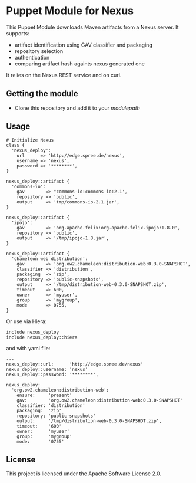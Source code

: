 Puppet Module for Nexus
=======================

This Puppet Module downloads Maven artifacts from a Nexus server. It supports:

* artifact identification using GAV classifier and packaging
* repository selection
* authentication
* comparing artifact hash againts nexus generated one  

It relies on the Nexus REST service and on curl.

Getting the module
------------------

* Clone this repository and add it to your _modulepath_


Usage
-----

    # Initialize Nexus
    class {
      'nexus_deploy':
        url      => 'http://edge.spree.de/nexus',
        username => 'nexus',
        password => '********',
    }

    nexus_deploy::artifact {
      'commons-io':
        gav        => "commons-io:commons-io:2.1',
        repository => 'public',
        output     => 'tmp/commons-io-2.1.jar',
    }

    nexus_deploy::artifact {
      'ipojo':
        gav        => 'org.apache.felix:org.apache.felix.ipojo:1.8.0',
        repository => 'public',
        output     => '/tmp/ipojo-1.8.jar',
    }

    nexus_deploy::artifact {
      'chameleon web distribution':
        gav        => 'org.ow2.chameleon:distribution-web:0.3.0-SNAPSHOT',
        classifier => 'distribution',
        packaging  => 'zip',
        repository => 'public-snapshots',
        output     => '/tmp/distribution-web-0.3.0-SNAPSHOT.zip',
        timeout    => 600,
        owner      => 'myuser',
        group      => 'mygroup',
        mode       => 0755,
    }


Or use via Hiera:

    include nexus_deploy
    include nexus_deploy::hiera

and with yaml file:

    ---
    nexus_deploy::url:      'http://edge.spree.de/nexus'
    nexus_deploy::username: 'nexus'
    nexus_deploy::password: '********',

    nexus_deploy:
      'org.ow2.chameleon:distribution-web':
        ensure:     'present'
        gav:        'org.ow2.chameleon:distribution-web:0.3.0-SNAPSHOT'
        classifier: 'distribution'
        packaging:  'zip'
        repository: 'public-snapshots'
        output:     '/tmp/distribution-web-0.3.0-SNAPSHOT.zip',
        timeout:    '600'
        owner:      'myuser'
        group:      'mygroup'
        mode:       '0755'

License
-------

This project is licensed under the Apache Software License 2.0.
